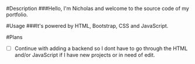 #Description
###Hello, I'm Nicholas and welcome to the source code of my portfolio.

#Usage
###It's powered by HTML, Bootstrap, CSS and JavaScript.

#Plans
- [ ] Continue with adding a backend so I dont have to go through the HTML and/or JavaScript if I have new projects or in need of edit.
